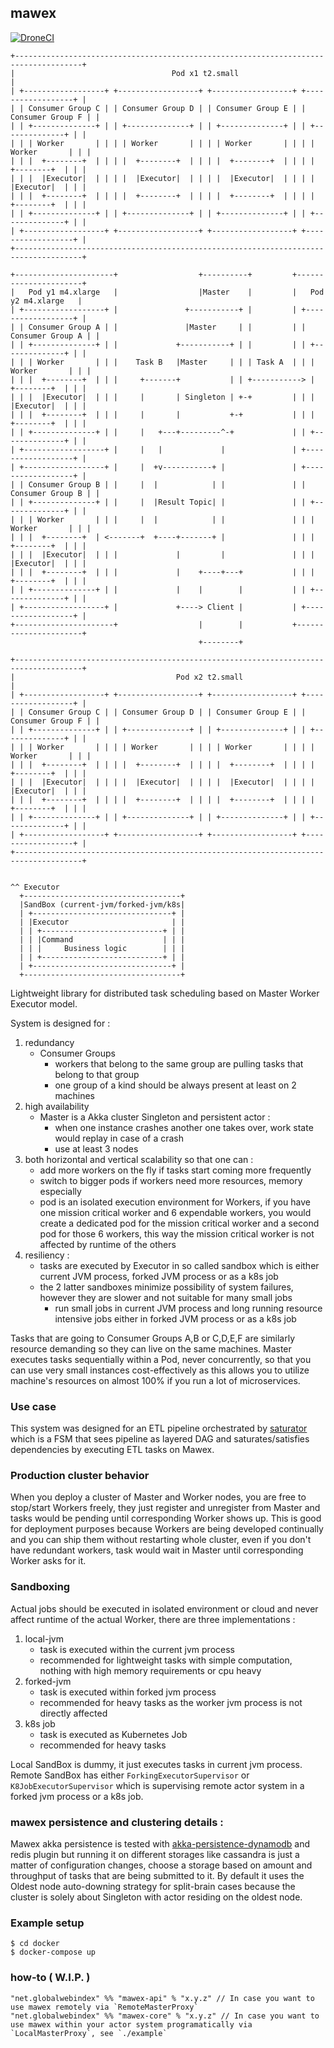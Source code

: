 ## mawex

[![DroneCI](https://drone.globalwebindex.net/api/badges/GlobalWebIndex/mawex/status.svg)](https://drone.globalwebindex.net/GlobalWebIndex/mawex)

```
+-------------------------------------------------------------------------------------+
|                                   Pod x1 t2.small                                   |
| +------------------+ +------------------+ +------------------+ +------------------+ |
| | Consumer Group C | | Consumer Group D | | Consumer Group E | | Consumer Group F | |
| | +--------------+ | | +--------------+ | | +--------------+ | | +--------------+ | |
| | | Worker       | | | | Worker       | | | | Worker       | | | | Worker       | | |
| | |  +--------+  | | | |  +--------+  | | | |  +--------+  | | | |  +--------+  | | |
| | |  |Executor|  | | | |  |Executor|  | | | |  |Executor|  | | | |  |Executor|  | | |
| | |  +--------+  | | | |  +--------+  | | | |  +--------+  | | | |  +--------+  | | |
| | +--------------+ | | +--------------+ | | +--------------+ | | +--------------+ | |
| +------------------+ +------------------+ +------------------+ +------------------+ |
+-------------------------------------------------------------------------------------+

+----------------------+                  +----------+         +----------------------+
|   Pod y1 m4.xlarge   |                  |Master    |         |   Pod y2 m4.xlarge   |
| +------------------+ |               +-----------+ |         | +------------------+ |
| | Consumer Group A | |               |Master     | |         | | Consumer Group A | |
| | +--------------+ | |             +-----------+ | |         | | +--------------+ | |
| | | Worker       | | |    Task B   |Master     | | | Task A  | | | Worker       | | |
| | |  +--------+  | | |     +-------+           | | +-----------> |  +--------+  | | |
| | |  |Executor|  | | |     |       | Singleton | +-+         | | |  |Executor|  | | |
| | |  +--------+  | | |     |       |           +-+           | | |  +--------+  | | |
| | +--------------+ | |     |   +---+---------^-+             | | +--------------+ | |
| +------------------+ |     |   |             |               | +------------------+ |
| +------------------+ |     |  +v-----------+ |               | +------------------+ |
| | Consumer Group B | |     |  |            | |               | | Consumer Group B | |
| | +--------------+ | |     |  |Result Topic| |               | | +--------------+ | |
| | | Worker       | | |     |  |            | |               | | | Worker       | | |
| | |  +--------+  | <-------+  +----+-------+ |               | | |  +--------+  | | |
| | |  |Executor|  | | |             |         |               | | |  |Executor|  | | |
| | |  +--------+  | | |             |    +----+---+           | | |  +--------+  | | |
| | +--------------+ | |             |    |        |           | | +--------------+ | |
| +------------------+ |             +----> Client |           | +------------------+ |
+----------------------+                  |        |           +----------------------+
                                          +--------+

+-------------------------------------------------------------------------------------+
|                                    Pod x2 t2.small                                  |
| +------------------+ +------------------+ +------------------+ +------------------+ |
| | Consumer Group C | | Consumer Group D | | Consumer Group E | | Consumer Group F | |
| | +--------------+ | | +--------------+ | | +--------------+ | | +--------------+ | |
| | | Worker       | | | | Worker       | | | | Worker       | | | | Worker       | | |
| | |  +--------+  | | | |  +--------+  | | | |  +--------+  | | | |  +--------+  | | |
| | |  |Executor|  | | | |  |Executor|  | | | |  |Executor|  | | | |  |Executor|  | | |
| | |  +--------+  | | | |  +--------+  | | | |  +--------+  | | | |  +--------+  | | |
| | +--------------+ | | +--------------+ | | +--------------+ | | +--------------+ | |
| +------------------+ +------------------+ +------------------+ +------------------+ |
+-------------------------------------------------------------------------------------+


^^ Executor
  +-----------------------------------+
  |SandBox (current-jvm/forked-jvm/k8s|
  | +-------------------------------+ |
  | |Executor                       | |
  | | +---------------------------+ | |
  | | |Command                    | | |
  | | |     Business logic        | | |
  | | +---------------------------+ | |
  | +-------------------------------+ |
  +-----------------------------------+
```

Lightweight library for distributed task scheduling based on Master Worker Executor model.

System is designed for :
 1. redundancy
    - Consumer Groups
        - workers that belong to the same group are pulling tasks that belong to that group
        - one group of a kind should be always present at least on 2 machines
 2. high availability
    - Master is a Akka cluster Singleton and persistent actor :
        - when one instance crashes another one takes over, work state would replay in case of a crash
        - use at least 3 nodes
 2. both horizontal and vertical scalability so that one can :
    - add more workers on the fly if tasks start coming more frequently
    - switch to bigger pods if workers need more resources, memory especially
    - pod is an isolated execution environment for Workers, if you have one mission critical worker and 6 expendable workers,
      you would create a dedicated pod for the mission critical worker and a second pod for those 6 workers,
      this way the mission critical worker is not affected by runtime of the others
 2. resiliency :
    - tasks are executed by Executor in so called sandbox which is either current JVM process, forked JVM process or as a k8s job
    - the 2 latter sandboxes minimize possibility of system failures, however they are slower and not suitable for many small jobs
        - run small jobs in current JVM process and long running resource intensive jobs either in forked JVM process or as a k8s job

Tasks that are going to Consumer Groups A,B or C,D,E,F are similarly resource demanding so they can live on
the same machines. Master executes tasks sequentially within a Pod, never concurrently, so that you can
use very small instances cost-effectively as this allows you to utilize machine's resources on almost 100%
if you run a lot of microservices.

### Use case

This system was designed for an ETL pipeline orchestrated by [saturator](https://github.com/GlobalWebIndex/saturator)
which is a FSM that sees pipeline as layered DAG and saturates/satisfies dependencies by executing ETL tasks on Mawex.

### Production cluster behavior

When you deploy a cluster of Master and Worker nodes, you are free to stop/start Workers freely, they just register and unregister from Master
and tasks would be pending until corresponding Worker shows up. This is good for deployment purposes because Workers are being developed continually
and you can ship them without restarting whole cluster, even if you don't have redundant workers, task would wait in Master until corresponding Worker asks for it.

### Sandboxing

Actual jobs should be executed in isolated environment or cloud and never affect runtime of the actual Worker, there are three implementations :
 1. local-jvm
     - task is executed within the current jvm process
     - recommended for lightweight tasks with simple computation, nothing with high memory requirements or cpu heavy
 2. forked-jvm
     - task is executed within forked jvm process
     - recommended for heavy tasks as the worker jvm process is not directly affected
 3. k8s job
     - task is executed as Kubernetes Job
     - recommended for heavy tasks

Local SandBox is dummy, it just executes tasks in current jvm process.
Remote SandBox has either `ForkingExecutorSupervisor` or `K8JobExecutorSupervisor` which is supervising remote actor system in a forked jvm process or a k8s job.

### mawex persistence and clustering details :

Mawex akka persistence is tested with [akka-persistence-dynamodb](https://github.com/akka/akka-persistence-dynamodb) and redis plugin
but running it on different storages like cassandra is just a matter of configuration changes, choose a storage based on
amount and throughput of tasks that are being submitted to it.
By default it uses the Oldest node auto-downing strategy for split-brain cases because the cluster is solely about Singleton with actor residing on the oldest node.

### Example setup

```
$ cd docker
$ docker-compose up
```

### how-to ( W.I.P. )

```
"net.globalwebindex" %% "mawex-api" % "x.y.z" // In case you want to use mawex remotely via `RemoteMasterProxy`
"net.globalwebindex" %% "mawex-core" % "x.y.z" // In case you want to use mawex within your actor system programatically via `LocalMasterProxy`, see `./example`
```